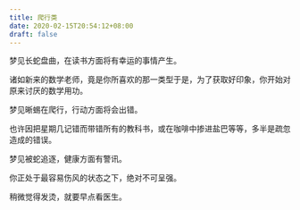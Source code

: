 ```yaml
---
title: 爬行类
date: 2020-02-15T20:54:12+08:00
draft: false
---
```


梦见长蛇盘曲，在读书方面将有幸运的事情产生。

诸如新来的数学老师，竟是你所喜欢的那一类型于是，为了获取好印象，你开始对原来讨厌的数学用功。

梦见晰蜴在爬行，行动方面将会出错。

也许因把星期几记错而带错所有的教科书，或在咖啡中掺进盐巴等等，多半是疏忽造成的错误。

梦见被蛇追逐，健康方面有警讯。

你正处于最容易伤风的状态之下，绝对不可呈强。

稍微觉得发烫，就要早点看医生。

